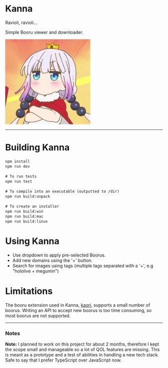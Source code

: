 # Kanna

Ravioli, ravioli...

Simple Booru viewer and downloader.

![KANNA](README_icon.jpg)

-----------------------------------------------------------------------

# Building Kanna

```PS
npm install
npm run dev

# To run tests
npm run test

# To compile into an executable (outputted to /dir)
npm run build:unpack

# To create an installer
npm run build:win
npm run build:mac
npm run build:linux
```

# Using Kanna

- Use dropdown to apply pre-selected Boorus.
- Add new domains using the '+' button.
- Search for images using tags (multiple tags separated with a '+', e.g "hololive + megumin")

# Limitations

The booru extension used in Kanna, [kaori](https://github.com/iCrawl/kaori), supports a small number of boorus. Writing an API to accept new boorus is too time consuming, so most boorus are not supported.

---------------------------------------------

### Notes

<b>Note:</b> I planned to work on this project for about 2 months, therefore I kept the scope small and manageable so a lot of QOL features are missing. This is meant as a prototype and a test of abilities in handling a new tech stack. Safe to say that I prefer TypeScript over JavaScript now.
